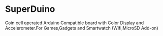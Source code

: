 SuperDuino
==========

Coin cell operated Arduino Compatible board with Color Display and Accelerometer.For Games,Gadgets and Smartwatch (Wifi,MicroSD Add-on)
